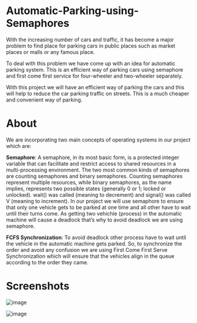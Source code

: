 # Automatic-Parking-using-Semaphores

With the increasing number of cars and traffic, it has become a major problem to find place for parking cars in public places such as market places or malls or any famous place.
 
To deal with this problem we have come up with an idea for automatic parking system. This is an efficient way of parking cars using semaphore and first come first service for four-wheeler and two-wheeler separately. 

With this project we will have an efficient way of parking the cars and this will help to reduce the car parking traffic on streets. This is a much cheaper and convenient way of parking.

# About 

We are incorporating two main concepts of operating systems in our project which are: 

**Semaphore**: 
A semaphore, in its most basic form, is a protected integer variable that can facilitate and restrict access to shared resources in a multi-processing environment. The two most common kinds of semaphores are counting semaphores and binary semaphores. Counting semaphores represent multiple resources, while binary semaphores, as the name implies, represents two possible states (generally 0 or 1; locked or unlocked). wait() was called (meaning to decrement) and signal() was called V (meaning to increment). In our project we will use semaphore to ensure that only one vehicle gets to be parked at one time and all other have to wait until their turns come. As getting two vehichle (process) in the automatic machine will cause a deadlock that’s why to avoid deadlock we are using semaphore. 

**FCFS Synchronization**:
To avoid deadlock other process have to wait until the vehicle in the automatic machine gets parked. So, to synchronize the order and avoid any confusion we are using First Come First Serve Synchronization which will ensure that the vehicles align in the queue according to the order they came.

# Screenshots

![image](https://user-images.githubusercontent.com/79261660/125745747-99097b35-7c9a-4dac-8e1c-e7a2e89e7691.png)


![image](https://user-images.githubusercontent.com/79261660/125745727-762a93ff-c33b-49ee-99d5-4d9f4efec902.png)
